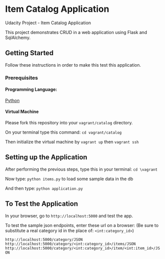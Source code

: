 # Item Catalog Application
Udacity Project - Item Catalog Application

This project demonstrates CRUD in a web application using Flask and SqlAlchemy.

## Getting Started

Follow these instructions in order to make this test this application.

### Prerequisites

#### Programming Language:

[Python](https://www.python.org/)

#### Virtual Machine

Please fork this repository into your `vagrant/catalog` directory.

On your terminal type this command: `cd vagrant/catalog`

Then initialize the virtual machine by `vagrant up` then `vagrant ssh`


## Setting up the Application

After performing the previous steps, type this in your terminal: `cd \vagrant`

Now type: `python items.py` to load some sample data in the db

And then type:  `python application.py`

## To Test the Application

In your browser, go to `http://localhost:5000` and test the app.

To test the sample json endpoints, enter these url on a browser:
(Be sure to substitute a real category id in the place of: `<int:category_id>`)

`http://localhost:5000/category/JSON`
`http://localhost:5000/category/<int:category_id>/items/JSON`
`http://localhost:5000/category/<int:category_id>/item/<int:item_id>/JSON`
